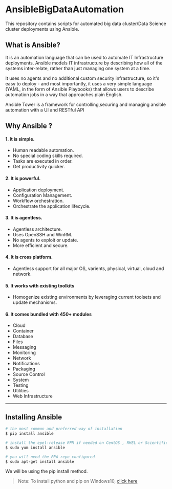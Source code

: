 # AnsibleBigDataAutomation

This repository contains scripts for automated big data cluster/Data Science cluster deployments using Ansible.

## What is Ansible?

It is an automation language that can be used to automate IT Infrastructure deployments. Ansible models IT infrastructure by describing how all of the systems inter-relate, rather than just managing one system at a time.

It uses no agents and no additional custom security infrastructure, so it's easy to deploy - and most importantly, it uses a very simple language (YAML, in the form of Ansible Playbooks) that allows users to describe automation jobs in a way that approaches plain English.

Ansible Tower is a framework for controlling,securing and managing ansible automation with a UI and RESTful API

## Why Ansible ?

#### 1. It is simple.

* Human readable automation. 
* No special coding skills required.
* Tasks are executed in order.
* Get productivity quicker.

#### 2. It is powerful.

* Application deployment.
* Configuration Management.
* Workflow orchestration.
* Orchestrate the application lifecycle.

#### 3. It is agentless.

* Agentless architecture.
* Uses OpenSSH and WinRM.
* No agents to exploit or update.
* More efficient and secure.

#### 4. It is cross platform.

* Agentless support for all major OS, varients, physical, virtual, cloud and network.

#### 5. It works with existing toolkits

* Homogenize existing environments by leveraging current toolsets and update mechanisms. 

#### 6. It comes bundled with 450+ modules

* Cloud
* Container
* Database
* Files
* Messaging
* Monitoring
* Network
* Notifications
* Packaging
* Source Control
* System
* Testing
* Utilities
* Web Infrastructure

---

## Installing Ansible

```bash
# the most common and preferred way of installation
$ pip install ansible

# install the epel-release RPM if needed on CentOS , RHEL or Scientific Linux
$ sudo yum install ansible

# you will need the PPA repo configured
$ sudo apt-get install ansible 
```
We will be using the pip install method. 

> Note: To install python and pip on Windows10, [click here](https://github.com/apekshatrivedi/AnsibleBigDataAutomation/blob/AnsibleBasics/Python_and_pip_install_on_Windows10.md "Installing python and pip on Windows 10")

   


